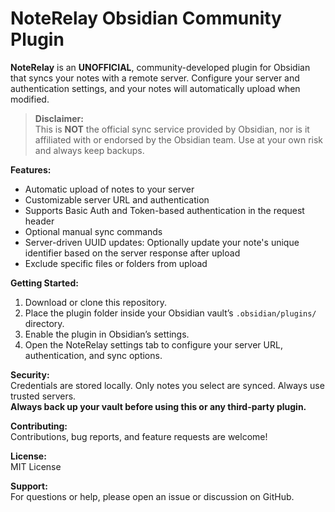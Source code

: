 # NoteRelay Obsidian Community Plugin

**NoteRelay** is an **UNOFFICIAL**, community-developed plugin for Obsidian that syncs your notes with a remote server. Configure your server and authentication settings, and your notes will automatically upload when modified.

> **Disclaimer:**  
> This is **NOT** the official sync service provided by Obsidian, nor is it affiliated with or endorsed by the Obsidian team. Use at your own risk and always keep backups.

**Features:**

- Automatic upload of notes to your server
- Customizable server URL and authentication
- Supports Basic Auth and Token-based authentication in the request header
- Optional manual sync commands
- Server-driven UUID updates: Optionally update your note's unique identifier based on the server response after upload
- Exclude specific files or folders from upload

**Getting Started:**

1. Download or clone this repository.
2. Place the plugin folder inside your Obsidian vault’s `.obsidian/plugins/` directory.
3. Enable the plugin in Obsidian’s settings.
4. Open the NoteRelay settings tab to configure your server URL, authentication, and sync options.

**Security:**  
Credentials are stored locally. Only notes you select are synced. Always use trusted servers.  
**Always back up your vault before using this or any third-party plugin.**

**Contributing:**  
Contributions, bug reports, and feature requests are welcome!

**License:**  
MIT License

**Support:**  
For questions or help, please open an issue or discussion on GitHub.
